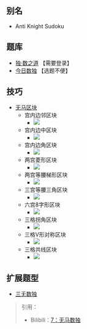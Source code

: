 [](https://cn.sudoku.today/pic/antiknight/11736_115822.png)

## 别名
- Anti Knight Sudoku

## 题库
- [独·数之道](http://www.sudokufans.org.cn/lx/game.index.php?type=wm) 【需要登录】
- [今日数独](https://cn.sudoku.today/g-anti-knight-sudoku/) 【选题不便】

## 技巧
- [无马区块](https://www.bilibili.com/read/cv10105179)
  - 宫内边邻区块
    - ![](https://i0.hdslb.com/bfs/article/e95b2622a172a9610bdc0fcedb11c1ea9cb2d1b7.png@567w_567h_progressive.webp)
  - 宫内边中区块
    - ![](https://i0.hdslb.com/bfs/article/fedf94cdd8df600ae1a34454f1c00ff833875c4f.png@567w_567h_progressive.webp)
  - 宫内边角区块
    - ![](https://i0.hdslb.com/bfs/article/348ad0c3fe496165d219e1b0bc74854fcd7470a9.png@567w_567h_progressive.webp)
  - 两宫菱形区块
    - ![](https://i0.hdslb.com/bfs/article/ec63713eecc28c9d3ac22c9e252ab337a4615721.png@567w_567h_progressive.webp)
  - 两宫等腰梯形区块
    - ![](https://i0.hdslb.com/bfs/article/e4d11aad177d73a099b1d3bf04fb5ccfa5b0871f.png@567w_567h_progressive.webp)
  - 三宫等腰三角区块
    - ![](https://i0.hdslb.com/bfs/article/c023be0b0e05e7f41a309f14403652c5f5118b5e.png@567w_567h_progressive.webp)
  - 六宫8字形区块
    - ![](https://i0.hdslb.com/bfs/article/3effa2d40d59bbc119d84232067880ba4cea1b48.png@567w_567h_progressive.webp)
  - 三格拐角区块
    - ![](https://i0.hdslb.com/bfs/article/cd8c3c2f4c839da636468774d59dbe926d9b42c4.png@567w_567h_progressive.webp)
  - 三格V形对称区块
    - ![](https://i0.hdslb.com/bfs/article/7a5a5fea6fb451b056b0d7bfc1a82737df064ca1.png@567w_567h_progressive.webp)
  - 三格共线区块
    - ![](https://i0.hdslb.com/bfs/article/d5d51e5245fe6a8776a1c3925a87433628ee704f.png@567w_567h_progressive.webp)

## 扩展题型
- [三无数独](../三无数独.md)

> 引用：
> - Bilibili：[7：无马数独](https://www.bilibili.com/read/cv10105179)
